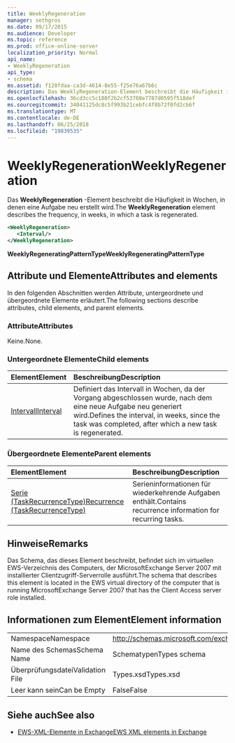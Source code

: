 ```yaml
---
title: WeeklyRegeneration
manager: sethgros
ms.date: 09/17/2015
ms.audience: Developer
ms.topic: reference
ms.prod: office-online-server
localization_priority: Normal
api_name:
- WeeklyRegeneration
api_type:
- schema
ms.assetid: f128fdaa-ca3d-4614-8e55-f25e76a67b6c
description: Das WeeklyRegeneration-Element beschreibt die Häufigkeit in Wochen, in denen eine Aufgabe neu erstellt wird.
ms.openlocfilehash: 36cd3cc5c180f2b2cf53708e7787d0595f518def
ms.sourcegitcommit: 34041125dc8c5f993b21cebfc4f8b72f0fd2cb6f
ms.translationtype: MT
ms.contentlocale: de-DE
ms.lasthandoff: 06/25/2018
ms.locfileid: "19839535"
---
```

# <a name="weeklyregeneration"></a><span data-ttu-id="70ae5-103">WeeklyRegeneration</span><span class="sxs-lookup"><span data-stu-id="70ae5-103">WeeklyRegeneration</span></span>

<span data-ttu-id="70ae5-104">Das **WeeklyRegeneration** -Element beschreibt die Häufigkeit in Wochen, in denen eine Aufgabe neu erstellt wird.</span><span class="sxs-lookup"><span data-stu-id="70ae5-104">The **WeeklyRegeneration** element describes the frequency, in weeks, in which a task is regenerated.</span></span> 
  
```xml
<WeeklyRegeneration>
   <Interval/>
</WeeklyRegeneration>
```

 <span data-ttu-id="70ae5-105">**WeeklyRegeneratingPatternType**</span><span class="sxs-lookup"><span data-stu-id="70ae5-105">**WeeklyRegeneratingPatternType**</span></span>
## <a name="attributes-and-elements"></a><span data-ttu-id="70ae5-106">Attribute und Elemente</span><span class="sxs-lookup"><span data-stu-id="70ae5-106">Attributes and elements</span></span>

<span data-ttu-id="70ae5-107">In den folgenden Abschnitten werden Attribute, untergeordnete und übergeordnete Elemente erläutert.</span><span class="sxs-lookup"><span data-stu-id="70ae5-107">The following sections describe attributes, child elements, and parent elements.</span></span>
  
### <a name="attributes"></a><span data-ttu-id="70ae5-108">Attribute</span><span class="sxs-lookup"><span data-stu-id="70ae5-108">Attributes</span></span>

<span data-ttu-id="70ae5-109">Keine.</span><span class="sxs-lookup"><span data-stu-id="70ae5-109">None.</span></span>
  
### <a name="child-elements"></a><span data-ttu-id="70ae5-110">Untergeordnete Elemente</span><span class="sxs-lookup"><span data-stu-id="70ae5-110">Child elements</span></span>

|<span data-ttu-id="70ae5-111">**Element**</span><span class="sxs-lookup"><span data-stu-id="70ae5-111">**Element**</span></span>|<span data-ttu-id="70ae5-112">**Beschreibung**</span><span class="sxs-lookup"><span data-stu-id="70ae5-112">**Description**</span></span>|
|:-----|:-----|
|[<span data-ttu-id="70ae5-113">Intervall</span><span class="sxs-lookup"><span data-stu-id="70ae5-113">Interval</span></span>](interval.md) <br/> |<span data-ttu-id="70ae5-114">Definiert das Intervall in Wochen, da der Vorgang abgeschlossen wurde, nach dem eine neue Aufgabe neu generiert wird.</span><span class="sxs-lookup"><span data-stu-id="70ae5-114">Defines the interval, in weeks, since the task was completed, after which a new task is regenerated.</span></span>  <br/> |
   
### <a name="parent-elements"></a><span data-ttu-id="70ae5-115">Übergeordnete Elemente</span><span class="sxs-lookup"><span data-stu-id="70ae5-115">Parent elements</span></span>

|<span data-ttu-id="70ae5-116">**Element**</span><span class="sxs-lookup"><span data-stu-id="70ae5-116">**Element**</span></span>|<span data-ttu-id="70ae5-117">**Beschreibung**</span><span class="sxs-lookup"><span data-stu-id="70ae5-117">**Description**</span></span>|
|:-----|:-----|
|[<span data-ttu-id="70ae5-118">Serie (TaskRecurrenceType)</span><span class="sxs-lookup"><span data-stu-id="70ae5-118">Recurrence (TaskRecurrenceType)</span></span>](recurrence-taskrecurrencetype.md) <br/> |<span data-ttu-id="70ae5-119">Serieninformationen für wiederkehrende Aufgaben enthält.</span><span class="sxs-lookup"><span data-stu-id="70ae5-119">Contains recurrence information for recurring tasks.</span></span>  <br/> |
   
## <a name="remarks"></a><span data-ttu-id="70ae5-120">Hinweise</span><span class="sxs-lookup"><span data-stu-id="70ae5-120">Remarks</span></span>

<span data-ttu-id="70ae5-121">Das Schema, das dieses Element beschreibt, befindet sich im virtuellen EWS-Verzeichnis des Computers, der MicrosoftExchange Server 2007 mit installierter Clientzugriff-Serverrolle ausführt.</span><span class="sxs-lookup"><span data-stu-id="70ae5-121">The schema that describes this element is located in the EWS virtual directory of the computer that is running MicrosoftExchange Server 2007 that has the Client Access server role installed.</span></span>
  
## <a name="element-information"></a><span data-ttu-id="70ae5-122">Informationen zum Element</span><span class="sxs-lookup"><span data-stu-id="70ae5-122">Element information</span></span>

|||
|:-----|:-----|
|<span data-ttu-id="70ae5-123">Namespace</span><span class="sxs-lookup"><span data-stu-id="70ae5-123">Namespace</span></span>  <br/> |http://schemas.microsoft.com/exchange/services/2006/types  <br/> |
|<span data-ttu-id="70ae5-124">Name des Schemas</span><span class="sxs-lookup"><span data-stu-id="70ae5-124">Schema Name</span></span>  <br/> |<span data-ttu-id="70ae5-125">Schematypen</span><span class="sxs-lookup"><span data-stu-id="70ae5-125">Types schema</span></span>  <br/> |
|<span data-ttu-id="70ae5-126">Überprüfungsdatei</span><span class="sxs-lookup"><span data-stu-id="70ae5-126">Validation File</span></span>  <br/> |<span data-ttu-id="70ae5-127">Types.xsd</span><span class="sxs-lookup"><span data-stu-id="70ae5-127">Types.xsd</span></span>  <br/> |
|<span data-ttu-id="70ae5-128">Leer kann sein</span><span class="sxs-lookup"><span data-stu-id="70ae5-128">Can be Empty</span></span>  <br/> |<span data-ttu-id="70ae5-129">False</span><span class="sxs-lookup"><span data-stu-id="70ae5-129">False</span></span>  <br/> |
   
## <a name="see-also"></a><span data-ttu-id="70ae5-130">Siehe auch</span><span class="sxs-lookup"><span data-stu-id="70ae5-130">See also</span></span>



- [<span data-ttu-id="70ae5-131">EWS-XML-Elemente in Exchange</span><span class="sxs-lookup"><span data-stu-id="70ae5-131">EWS XML elements in Exchange</span></span>](ews-xml-elements-in-exchange.md)

